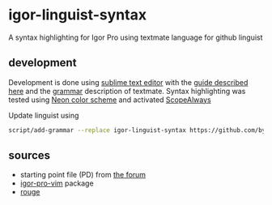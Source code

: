 # igor-linguist-syntax
A syntax highlighting for Igor Pro using textmate language for github linguist

## development

Development is done using [sublime text editor](http://www.sublimetext.com/) with the [guide described here](http://docs.sublimetext.info/en/latest/extensibility/syntaxdefs.html) and the [grammar](https://macromates.com/manual/en/language_grammars) description of textmate. Syntax highlighting was tested using [Neon color scheme](https://github.com/MattDMo/Neon-color-scheme) and activated [ScopeAlways](https://packagecontrol.io/packages/ScopeAlways)

Update linguist using

```sh
script/add-grammar --replace igor-linguist-syntax https://github.com/byte-physics/language-igor
```

## sources

* starting point file (PD) from [the forum](https://www.wavemetrics.com/comment/5280#comment-5280)
* [igor-pro-vim](https://github.com/t-b/igor-pro-vim) package
* [rouge](https://github.com/rouge-ruby/rouge/commit/2ce33dacb63fabefc2a0f16ee834822c001779b9)
